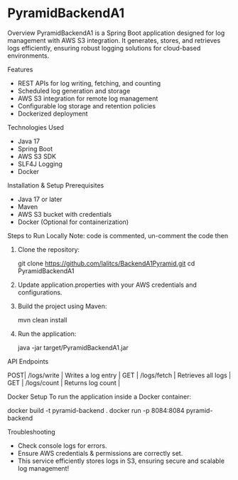 # PyramidBackendA1

Overview
PyramidBackendA1 is a Spring Boot application designed for log management with AWS S3 integration. It generates, stores, and retrieves logs efficiently, ensuring robust logging solutions for cloud-based environments.

 Features
- REST APIs for log writing, fetching, and counting
- Scheduled log generation and storage
- AWS S3 integration for remote log management
- Configurable log storage and retention policies
- Dockerized deployment

 Technologies Used
- Java 17
- Spring Boot
- AWS S3 SDK
- SLF4J Logging
- Docker

 Installation & Setup Prerequisites
- Java 17 or later
- Maven
- AWS S3 bucket with credentials
- Docker (Optional for containerization)

 Steps to Run Locally
 Note: code is commented, un-comment the code then 
1. Clone the repository:
   
   git clone https://github.com/lalitcs/BackendA1Pyramid.git
   cd PyramidBackendA1
   
2. Update application.properties with your AWS credentials and configurations.
3. Build the project using Maven:
   
   mvn clean install
   
4. Run the application:
   
   java -jar target/PyramidBackendA1.jar
   

 API Endpoints

  POST| /logs/write | Writes a log entry |
  GET | /logs/fetch | Retrieves all logs |
  GET | /logs/count | Returns log count |

 Docker Setup
To run the application inside a Docker container:

 docker build -t pyramid-backend .
 docker run -p 8084:8084 pyramid-backend
 
 Troubleshooting
- Check console logs for errors.
- Ensure AWS credentials & permissions are correctly set.
- This service efficiently stores logs in S3, ensuring secure and scalable log management!
